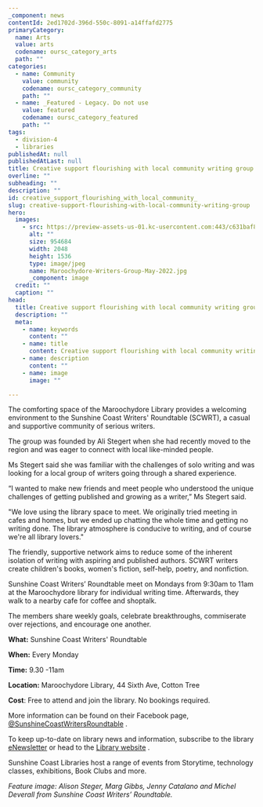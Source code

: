 ```yaml
---
_component: news
contentId: 2ed1702d-396d-550c-8091-a14ffafd2775
primaryCategory:
  name: Arts
  value: arts
  codename: oursc_category_arts
  path: ""
categories:
  - name: Community
    value: community
    codename: oursc_category_community
    path: ""
  - name: _Featured - Legacy. Do not use
    value: featured
    codename: oursc_category_featured
    path: ""
tags:
  - division-4
  - libraries
publishedAt: null
publishedAtLast: null
title: Creative support flourishing with local community writing group
overline: ""
subheading: ""
description: ""
id: creative_support_flourishing_with_local_community_
slug: creative-support-flourishing-with-local-community-writing-group
hero:
  images:
    - src: https://preview-assets-us-01.kc-usercontent.com:443/c631baf8-1b46-001f-580c-d0001b68b4a8/324a0c53-7274-4a10-8401-1c212262befd/Maroochydore-Writers-Group-May-2022.jpg
      alt: ""
      size: 954684
      width: 2048
      height: 1536
      type: image/jpeg
      name: Maroochydore-Writers-Group-May-2022.jpg
      _component: image
  credit: ""
  caption: ""
head:
  title: Creative support flourishing with local community writing group
  description: ""
  meta:
    - name: keywords
      content: ""
    - name: title
      content: Creative support flourishing with local community writing group
    - name: description
      content: ""
    - name: image
      image: ""

---
```

The comforting space of the Maroochydore Library provides a welcoming environment to the Sunshine Coast Writers' Roundtable (SCWRT), a casual and supportive community of serious writers.

The group was founded by Ali Stegert when she had recently moved to the region and was eager to connect with local like-minded people.

Ms Stegert said she was familiar with the challenges of solo writing and was looking for a local group of writers going through a shared experience.

“I wanted to make new friends and meet people who understood the unique challenges of getting published and growing as a writer,” Ms Stegert said.

"We love using the library space to meet. We originally tried meeting in cafes and homes, but we ended up chatting the whole time and getting no writing done. The library atmosphere is conducive to writing, and of course we're all library lovers."

The friendly, supportive network aims to reduce some of the inherent isolation of writing with aspiring and published authors. SCWRT writers create children's books, women's fiction, self-help, poetry, and nonfiction.

Sunshine Coast Writers’ Roundtable meet on Mondays from 9:30am to 11am at the Maroochydore library for individual writing time. Afterwards, they walk to a nearby cafe for coffee and shoptalk.

The members share weekly goals, celebrate breakthroughs, commiserate over rejections, and encourage one another.

**What:** Sunshine Coast Writers' Roundtable

**When:** Every Monday

**Time:** 9.30 -11am

**Location:** Maroochydore Library, 44 Sixth Ave, Cotton Tree

**Cost**: Free to attend and join the library. No bookings required.

More information can be found on their Facebook page, [@SunshineCoastWritersRoundtable](https://www.facebook.com/SunshineCoastWritersRoundtable)
.

To keep up-to-date on library news and information, subscribe to the library [eNewsletter](https://www.sbm21.com/SunshineCoastRegionalCouncil/subscribe.cfm)
&#x20;or head to the [Library website](https://library.sunshinecoast.qld.gov.au/)
.

Sunshine Coast Libraries host a range of events from Storytime, technology classes, exhibitions, Book Clubs and more.

*Feature image: Alison Steger, Marg Gibbs, Jenny Catalano and Michel Deverall from Sunshine Coast Writers’ Roundtable.*
